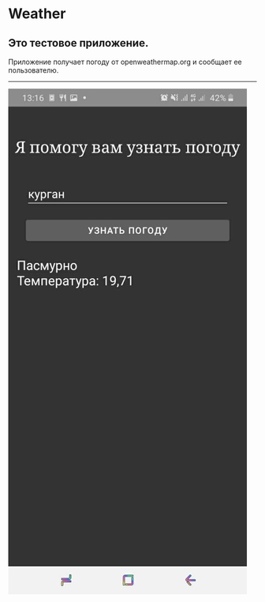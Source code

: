 # Weather
## Это тестовое приложение.
Приложение получает погоду от openweathermap.org и сообщает ее пользователю.
***
![Image alt](https://github.com/Masharo/Weather/blob/master/gitResourse/application.jpg)
